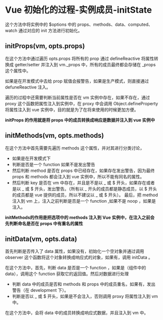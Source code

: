 # Vue 初始化的过程-实例成员-initState

这个方法中将实例中的 $options 中的 props、methods、data、computed、watch 通过对应的 init 方法进行初始化。

## initProps(vm, opts.props)

在这个方法中通过遍历 opts.props 将所有的 prop 通过 defineReactive 将属性转换成 getter/setter 并注入到 vm._props 中，所有的成员最终都会存储在 _props 这个属性中。

如果是在开发模式中去给 prop 赋值会报警告，如果是生产模式，则直接通过 defuneReactive 注入。

遍历的过程中还需要判断当前属性是否在 vm 实例中存在，如果不存在，通过 proxy 这个函数把属性注入到实例中，在 proxy 中会调用 Object.defineProperty 将属性注入到 vue 实例中，目的就是为了在将来使用的时候更加方便。

**initProps 的作用就是将 props 中的成员转换成响应是数据并注入到 vue 实例中**

## initMethods(vm, opts.methods)

在这个方法中首先需要先遍历 methods 这个属性，并对其进行分类讨论，

- 如果是在开发模式下
 - 判断是否是一个 function 如果不是发出警告
 - 然后判断 method 是否在 props 中已经存在，如果存在发出警告，因为最终 props 和 methods 都会注入到 vue 实例中，所以不能有同名的属性。
 - 然后判断 key 是否在 vm 中存在，并且是不是以 _ 或 $ 开头，如果存在或者是以 _ 或 $ 开头，发出警告。（所有以 _ 开头的成员都是静态成员，以 $ 开头的成员都是 vue 提供的成员，所以不建议以 _ 或 $ 开头）。
最后，把 method 注入到 vm 上，注入之前判断是否是一个 function ,如果不是 noop ，如果是注入。

**initMethods的作用是把选项中的 methods 注入到 Vue 实例中，在注入之前会先判断命名是否在 props 中有重名的属性**

## initData(vm, opts.data)

首先判断是否传入了 data 属性，如果没有，初始化一个空对象并通过调用 observer 这个函数将这个对象转换成响应式的对象，如果有，调用 initData 。

在这个方法中，首先，判断 data 是否是一个 function ，如果是（组件中的 data），调用这个 function 获取它的返回值。然后对数据进行处理

- 判断 data 中的成员是否和 methods 和 props 中的成员重名，如果有，发出警告（在 development 下）。
- 判断是否以 _ 或 $ 开头，如果是不会注入，否则调用 proxy 将属性注入到 vm 中。

在这个方法中，会将 data 中的成员转换成响应式数据，并且注入到 vm 中。


